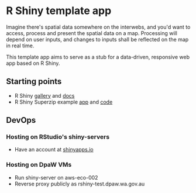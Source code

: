# R Shiny template app
Imagine there's spatial data somewhere on the interwebs, and you'd want to access,
process and present the spatial data on a map. Processing will depend on user
inputs, and changes to inputs shall be reflected on the map in real time.

This template app aims to serve as a stub for a data-driven, responsive web app
based on R Shiny.

## Starting points

* R Shiny [gallery](http://shiny.rstudio.com/gallery/superzip-example.html)
and [docs](http://shiny.rstudio.com/reference/shiny/latest/)
* R Shiny Superzip example 
[app](http://shiny.rstudio.com/gallery/superzip-example.html) and 
[code](https://github.com/rstudio/shiny-examples/tree/master/063-superzip-example)

## DevOps

### Hosting on RStudio's shiny-servers

* Have an account at [shinyapps.io](http://www.copycatfilms.com/bloggin/silent-movie-title-card-free-download/)

### Hosting on DpaW VMs

* Run shiny-server on aws-eco-002
* Reverse proxy publicly as rshiny-test.dpaw.wa.gov.au
